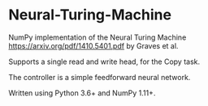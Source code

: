 # Neural-Turing-Machine
NumPy implementation of the Neural Turing Machine https://arxiv.org/pdf/1410.5401.pdf by Graves et al. 

Supports a single read and write head, for the Copy task. 

The controller is a simple feedforward neural network. 

Written using Python 3.6+ and NumPy 1.11+.
